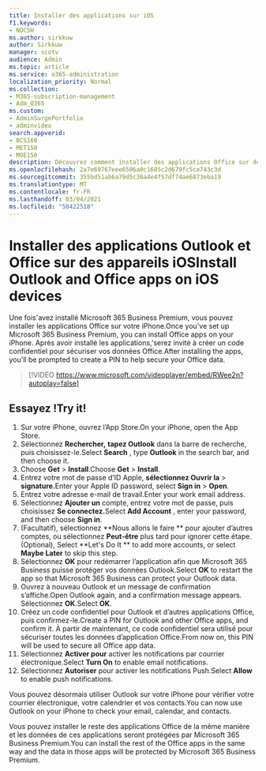 ```yaml
---
title: Installer des applications sur iOS
f1.keywords:
- NOCSH
ms.author: sirkkuw
author: Sirkkuw
manager: scotv
audience: Admin
ms.topic: article
ms.service: o365-administration
localization_priority: Normal
ms.collection:
- M365-subscription-management
- Adm_O365
ms.custom:
- AdminSurgePortfolio
- adminvideo
search.appverid:
- BCS160
- MET150
- MOE150
description: Découvrez comment installer des applications Office sur des appareils iOS.
ms.openlocfilehash: 2a7e69767eee6506a0c1685c2d679fc5ce743c3d
ms.sourcegitcommit: 355bd51ab6a79d5c36a4e4f57df74ae6873eba19
ms.translationtype: MT
ms.contentlocale: fr-FR
ms.lasthandoff: 03/04/2021
ms.locfileid: "50422518"
---
```

# <a name="install-outlook-and-office-apps-on-ios-devices"></a><span data-ttu-id="16bb1-103">Installer des applications Outlook et Office sur des appareils iOS</span><span class="sxs-lookup"><span data-stu-id="16bb1-103">Install Outlook and Office apps on iOS devices</span></span>

<span data-ttu-id="16bb1-104">Une fois&#39;avez installé Microsoft 365 Business Premium, vous pouvez installer les applications Office sur votre iPhone.</span><span class="sxs-lookup"><span data-stu-id="16bb1-104">Once you&#39;ve set up Microsoft 365 Business Premium, you can install Office apps on your iPhone.</span></span> <span data-ttu-id="16bb1-105">Après avoir installé les applications,&#39;serez invité à créer un code confidentiel pour sécuriser vos données Office.</span><span class="sxs-lookup"><span data-stu-id="16bb1-105">After installing the apps, you&#39;ll be prompted to create a PIN to help secure your Office data.</span></span>

> [!VIDEO https://www.microsoft.com/videoplayer/embed/RWee2n?autoplay=false]

## <a name="try-it"></a><span data-ttu-id="16bb1-106">Essayez !</span><span class="sxs-lookup"><span data-stu-id="16bb1-106">Try it!</span></span>

1. <span data-ttu-id="16bb1-107">Sur votre iPhone, ouvrez l’App Store.</span><span class="sxs-lookup"><span data-stu-id="16bb1-107">On your iPhone, open the App Store.</span></span>
2. <span data-ttu-id="16bb1-108">Sélectionnez  **Rechercher,**  **tapez Outlook** dans la barre de recherche, puis choisissez-le.</span><span class="sxs-lookup"><span data-stu-id="16bb1-108">Select  **Search** , type  **Outlook** in the search bar, and then choose it.</span></span>
3. <span data-ttu-id="16bb1-109">Choose **Get**   >   **Install**.</span><span class="sxs-lookup"><span data-stu-id="16bb1-109">Choose  **Get**  >  **Install**.</span></span>
4. <span data-ttu-id="16bb1-110">Entrez votre mot de passe d’ID Apple, **sélectionnez Ouvrir la**  >   **signature.**</span><span class="sxs-lookup"><span data-stu-id="16bb1-110">Enter your Apple ID password, select **Sign in** >  **Open**.</span></span>
5. <span data-ttu-id="16bb1-111">Entrez votre adresse e-mail de travail.</span><span class="sxs-lookup"><span data-stu-id="16bb1-111">Enter your work email address.</span></span>
6. <span data-ttu-id="16bb1-112">Sélectionnez **Ajouter un** compte, entrez votre mot de passe, puis choisissez **Se connectez.**</span><span class="sxs-lookup"><span data-stu-id="16bb1-112">Select  **Add Account** , enter your password, and then choose  **Sign in**.</span></span>
7. <span data-ttu-id="16bb1-113">(Facultatif), sélectionnez \*\*Nous allons le faire \*\* pour ajouter d’autres comptes, ou sélectionnez  **Peut-être**  plus tard pour ignorer cette étape.</span><span class="sxs-lookup"><span data-stu-id="16bb1-113">(Optional), Select  \*\*Let's Do It \*\* to add more accounts, or select  **Maybe Later**  to skip this step.</span></span>
8. <span data-ttu-id="16bb1-114">Sélectionnez  **OK** pour redémarrer l’application afin que Microsoft 365 Business puisse protéger vos données Outlook.</span><span class="sxs-lookup"><span data-stu-id="16bb1-114">Select  **OK** to restart the app so that Microsoft 365 Business  can protect your Outlook data.</span></span>
9. <span data-ttu-id="16bb1-115">Ouvrez à nouveau Outlook et un message de confirmation s’affiche.</span><span class="sxs-lookup"><span data-stu-id="16bb1-115">Open Outlook again, and a confirmation message appears.</span></span> <span data-ttu-id="16bb1-116">Sélectionnez  **OK**.</span><span class="sxs-lookup"><span data-stu-id="16bb1-116">Select  **OK**.</span></span>
10. <span data-ttu-id="16bb1-117">Créez un code confidentiel pour Outlook et d’autres applications Office, puis confirmez-le.</span><span class="sxs-lookup"><span data-stu-id="16bb1-117">Create a PIN for Outlook and other Office apps, and confirm it.</span></span> <span data-ttu-id="16bb1-118">À partir de maintenant, ce code confidentiel sera utilisé pour sécuriser toutes les données d’application Office.</span><span class="sxs-lookup"><span data-stu-id="16bb1-118">From now on, this PIN will be used to secure all Office app data.</span></span>
11. <span data-ttu-id="16bb1-119">Sélectionnez  **Activer pour**  activer les notifications par courrier électronique.</span><span class="sxs-lookup"><span data-stu-id="16bb1-119">Select  **Turn On**  to enable email notifications.</span></span>
12. <span data-ttu-id="16bb1-120">Sélectionnez  **Autoriser** pour activer les notifications Push.</span><span class="sxs-lookup"><span data-stu-id="16bb1-120">Select  **Allow** to enable push notifications.</span></span>

<span data-ttu-id="16bb1-121">Vous pouvez désormais utiliser Outlook sur votre iPhone pour vérifier votre courrier électronique, votre calendrier et vos contacts.</span><span class="sxs-lookup"><span data-stu-id="16bb1-121">You can now use Outlook on your iPhone to check your email, calendar, and contacts.</span></span>

<span data-ttu-id="16bb1-122">Vous pouvez installer le reste des applications Office de la même manière et les données de ces applications seront protégées par Microsoft 365 Business Premium.</span><span class="sxs-lookup"><span data-stu-id="16bb1-122">You can install the rest of the Office apps in the same way and the data in those apps will be protected by Microsoft 365 Business Premium.</span></span>